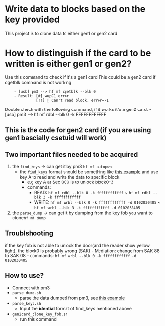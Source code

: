 # Write data to blocks based on the key provided
This project is to clone data to either gen1 or gen2 card
# How to distinguish if the card to be written is either gen1 or gen2?
Use this command to check if it's a gen1 card
This could be a gen2 card if cgetblk command is not working
```
	- [usb] pm3 --> hf mf cgetblk --blk 0
	- Result: [#] wupC1 error
			  [!!] 🚨 Can't read block. error=-1
```
Double check with the following command, if it works it's a gen2 card:
	- [usb] pm3 --> hf mf rdbl --blk 0 -k FFFFFFFFFFFF
## This is the code for gen2 card (if you are using gen1 bascially csetuid will work)
## Two important files needed to be acquired
1. the `find_keys` -> can get it by pm3 `hf mf autopwn`
	- the `find_keys` format should be something like [this example](./examples/find_keys.md)
	and use key A to read and write the data to specific block
		- e.g key A at Sec 000 is to unlock block0-3
		- commands: 
			- READ: `hf mf rdbl --blk 0 -k ffffffffffff` ~ `hf mf rdbl --blk 3 -k ffffffffffff`
			- WRITE: `hf mf wrbl --blk 0 -k ffffffffffff -d 0102030405` ~ `hf mf wrbl --blk 3 -k ffffffffffff -d 0102030405`
2. the `parse_dump` -> can get it by dumping from the key fob you want to clone`hf mf dump`
## Troublshooting
if the key fob is not able to unlock the door(and the reader show yellow light), the block0 is probably wrong (SAK)
	- Mediation: change from SAK 88 to SAK 08
		- commands: `hf mf wrbl --blk 0 -k ffffffffffff -d 0102030405` 
## How to use?
- Connect with pm3
- `parse_dump.sh`
	- parse the data dumped from pm3, see [this example](./examples/dump_data.md)
- `parse_keys.sh`
	- Input the **idential** format of find_keys mentioned above 
- `gen2card_clone_key_fob.sh`
	- run this command

